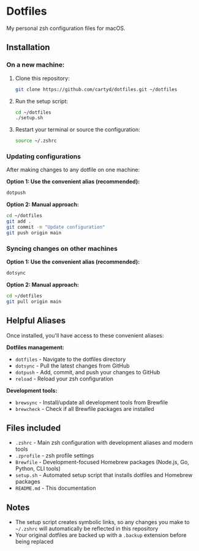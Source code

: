 # Dotfiles

My personal zsh configuration files for macOS.

## Installation

### On a new machine:

1. Clone this repository:
   ```bash
   git clone https://github.com/cartyd/dotfiles.git ~/dotfiles
   ```

2. Run the setup script:
   ```bash
   cd ~/dotfiles
   ./setup.sh
   ```

3. Restart your terminal or source the configuration:
   ```bash
   source ~/.zshrc
   ```

### Updating configurations

After making changes to any dotfile on one machine:

**Option 1: Use the convenient alias (recommended):**
```bash
dotpush
```

**Option 2: Manual approach:**
```bash
cd ~/dotfiles
git add .
git commit -m "Update configuration"
git push origin main
```

### Syncing changes on other machines

**Option 1: Use the convenient alias (recommended):**
```bash
dotsync
```

**Option 2: Manual approach:**
```bash
cd ~/dotfiles
git pull origin main
```

## Helpful Aliases

Once installed, you'll have access to these convenient aliases:

**Dotfiles management:**
- `dotfiles` - Navigate to the dotfiles directory
- `dotsync` - Pull the latest changes from GitHub
- `dotpush` - Add, commit, and push your changes to GitHub
- `reload` - Reload your zsh configuration

**Development tools:**
- `brewsync` - Install/update all development tools from Brewfile
- `brewcheck` - Check if all Brewfile packages are installed

## Files included

- `.zshrc` - Main zsh configuration with development aliases and modern tools
- `.zprofile` - zsh profile settings
- `Brewfile` - Development-focused Homebrew packages (Node.js, Go, Python, CLI tools)
- `setup.sh` - Automated setup script that installs dotfiles and Homebrew packages
- `README.md` - This documentation

## Notes

- The setup script creates symbolic links, so any changes you make to `~/.zshrc` will automatically be reflected in this repository
- Your original dotfiles are backed up with a `.backup` extension before being replaced

